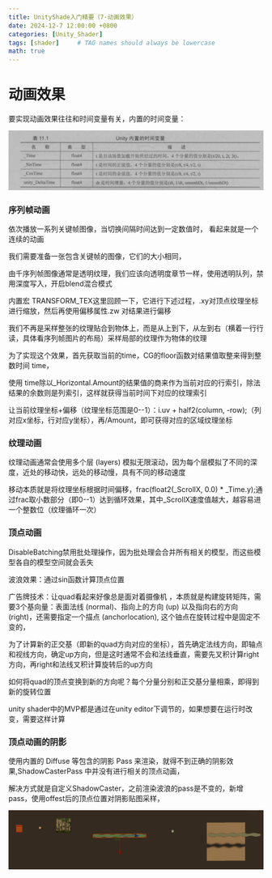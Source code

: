```yaml
---
title: UnityShade入门精要（7·动画效果）
date: 2024-12-7 12:00:00 +0800
categories: [Unity_Shader]
tags: [shader]     # TAG names should always be lowercase
math: true
---
```

# 动画效果
要实现动画效果往往和时间变量有关，内置的时间变量：

![1733588337283](/assets/img/blog/unityshader/内置时间.png)

### 序列帧动画
依次播放一系列关键帧图像，当切换间隔时间达到一定数值时， 看起来就是一个连续的动画

我们需要准备一张包含关键帧的图像，它们的大小相同，

由千序列帧图像通常是透明纹理，我们应该向透明度章节一样，使用透明队列，禁用深度写入，开启blend混合模式

内置宏 TRANSFORM_TEX这里回顾一下，它进行下述过程，.xy对顶点纹理坐标进行缩放，然后再使用偏移属性.zw 对结果进行偏移

我们不再是采样整张的纹理贴合到物体上，而是从上到下，从左到右（横着一行行读，具体看序列帧图片的布局）采样局部的纹理作为物体的纹理

为了实现这个效果，首先获取当前的time，CG的floor函数对结果值取整来得到整数时间 time，

使用 time除以_Horizontal.Amount的结果值的商来作为当前对应的行索引，除法结果的余数则是列索引，这样就获得当前时间下对应的纹理索引

让当前纹理坐标+偏移（纹理坐标范围是0--1）：i.uv + half2(column, -row);（列对应x坐标，行对应y坐标），再/Amount，即可获得对应的区域纹理坐标

### 纹理动画
纹理动画通常会使用多个层 (layers) 模拟无限滚动，因为每个层模拟了不同的深度，近处的移动快，远处的移动慢，具有不同的移动速度

移动本质就是将纹理坐标根据时间偏移，frac(float2(_ScrollX, 0.0) * _Time.y);通过frac取小数部分（即0--1）达到循环效果，其中_ScrollX速度值越大，越容易进一个整数位（纹理循环一次）
### 顶点动画
DisableBatching禁用批处理操作，因为批处理会合并所有相关的模型，而这些模型各自的模型空间就会丢失

波浪效果：通过sin函数计算顶点位置

广告牌技术：让quad看起来好像总是面对着摄像机 ，本质就是构建旋转矩阵，需要3个基向量：表面法线 (normal)、指向上的方向 (up) 以及指向右的方向 (right)，还需要指定一个描点 (anchorlocation), 这个铀点在旋转过程中是固定不变的，

为了计算新的正交基（即新的quad方向对应的坐标），首先确定法线方向，即轴点和视线方向，确定up方向，但是这时通常不会和法线垂直，需要先叉积计算right方向，再right和法线叉积计算旋转后的up方向

如何将quad的顶点变换到新的方向呢？每个分量分别和正交基分量相乘，即得到新的旋转位置

unity shader中的MVP都是通过在unity editor下调节的，如果想要在运行时改变，需要这样计算

### 顶点动画的阴影
使用内置的 Diffuse 等包含的阴影 Pass 来渲染，就得不到正确的阴影效果,ShadowCasterPass 中并没有进行相关的顶点动画，

解决方式就是自定义ShadowCaster，之前渲染波浪的pass是不变的，新增pass，使用offest后的顶点位置对阴影贴图采样，

![1733588382377](/assets/img/blog/unityshader/动画.png)